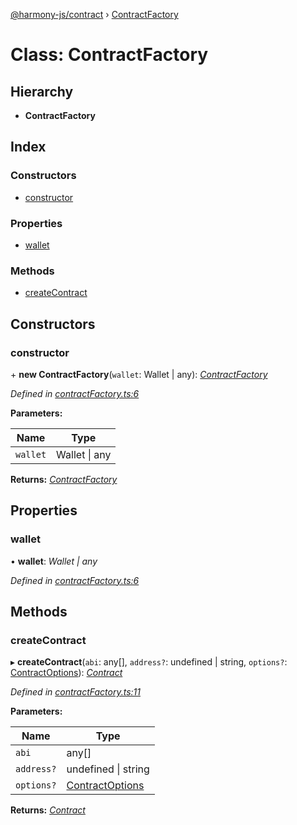 [@harmony-js/contract](../globals.md) › [ContractFactory](contractfactory.md)

# Class: ContractFactory

## Hierarchy

* **ContractFactory**

## Index

### Constructors

* [constructor](contractfactory.md#constructor)

### Properties

* [wallet](contractfactory.md#wallet)

### Methods

* [createContract](contractfactory.md#createcontract)

## Constructors

###  constructor

\+ **new ContractFactory**(`wallet`: Wallet | any): *[ContractFactory](contractfactory.md)*

*Defined in [contractFactory.ts:6](https://github.com/FireStack-Lab/Harmony-sdk-core/blob/ad01043/packages/harmony-contract/src/contractFactory.ts#L6)*

**Parameters:**

Name | Type |
------ | ------ |
`wallet` | Wallet &#124; any |

**Returns:** *[ContractFactory](contractfactory.md)*

## Properties

###  wallet

• **wallet**: *Wallet | any*

*Defined in [contractFactory.ts:6](https://github.com/FireStack-Lab/Harmony-sdk-core/blob/ad01043/packages/harmony-contract/src/contractFactory.ts#L6)*

## Methods

###  createContract

▸ **createContract**(`abi`: any[], `address?`: undefined | string, `options?`: [ContractOptions](../interfaces/contractoptions.md)): *[Contract](contract.md)*

*Defined in [contractFactory.ts:11](https://github.com/FireStack-Lab/Harmony-sdk-core/blob/ad01043/packages/harmony-contract/src/contractFactory.ts#L11)*

**Parameters:**

Name | Type |
------ | ------ |
`abi` | any[] |
`address?` | undefined &#124; string |
`options?` | [ContractOptions](../interfaces/contractoptions.md) |

**Returns:** *[Contract](contract.md)*
